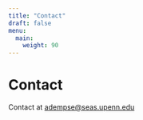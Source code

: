 ```yaml
---
title: "Contact"
draft: false
menu:
  main:
    weight: 90
---
```


# Contact

Contact at adempse@seas.upenn.edu
